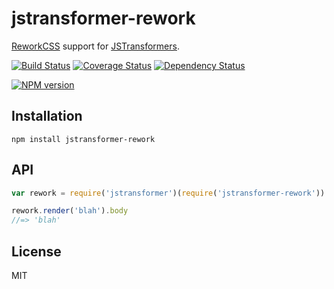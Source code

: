 # jstransformer-rework

[ReworkCSS](https://github.com/reworkcss/css) support for [JSTransformers](http://github.com/jstransformers).

[![Build Status](https://img.shields.io/travis/jstransformers/jstransformer-rework/master.svg)](https://travis-ci.org/jstransformers/jstransformer-rework)
[![Coverage Status](https://img.shields.io/codecov/c/github/jstransformers/jstransformer-rework/master.svg)](https://codecov.io/gh/jstransformers/jstransformer-rework)
[![Dependency Status](https://img.shields.io/david/jstransformers/jstransformer-rework/master.svg)](http://david-dm.org/jstransformers/jstransformer-rework)

[![NPM version](https://img.shields.io/npm/v/jstransformer-rework.svg)](https://www.npmjs.org/package/jstransformer-rework)

## Installation

    npm install jstransformer-rework

## API

```js
var rework = require('jstransformer')(require('jstransformer-rework'))

rework.render('blah').body
//=> 'blah'
```

## License

MIT

